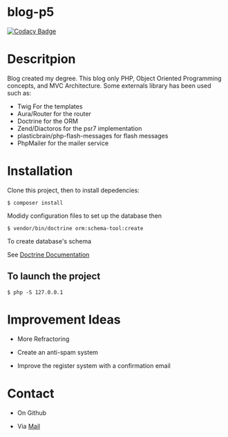 # blog-p5
[![Codacy Badge](https://api.codacy.com/project/badge/Grade/19fce4b1ad2345aeab0403cad5ce445c)](https://app.codacy.com/app/thomas75019/blog-p5?utm_source=github.com&utm_medium=referral&utm_content=thomas75019/blog-p5&utm_campaign=Badge_Grade_Dashboard)

Descritpion
===========

Blog created my degree.
This blog only PHP, Object Oriented Programming concepts, and MVC Architecture. 
Some externals library has been used such as: 
   * Twig For the templates
   * Aura/Router for the router
   * Doctrine for the ORM 
   * Zend/Diactoros for the psr7 implementation
   * plasticbrain/php-flash-messages for flash messages
   * PhpMailer for the mailer service 

# Installation

Clone this project, then to install depedencies:
  
    $ composer install
    
Modidy configuration files to set up the database then 
    
    $ vendor/bin/doctrine orm:schema-tool:create

To create database's schema

See [Doctrine Documentation](https://www.doctrine-project.org/projects/doctrine-orm/en/current/tutorials/getting-started.html)

## To launch the project 
   
    $ php -S 127.0.0.1
    
# Improvement Ideas

   * More Refractoring

   * Create an anti-spam system

   * Improve the register system with a confirmation email

# Contact

* On Github

* Via [Mail](tlarousse3@gmail.com)
    

    
